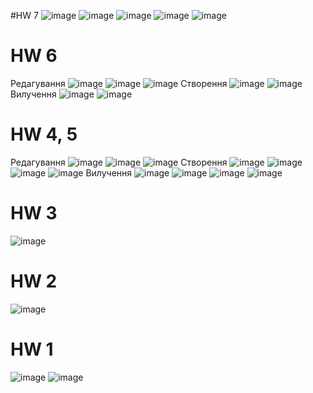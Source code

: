 #HW 7
![image](https://user-images.githubusercontent.com/67063105/220958194-83ff0ccf-ecb5-4826-b8ce-262bb8f1c4f5.png)
![image](https://user-images.githubusercontent.com/67063105/220958278-978e2d75-9d87-4b37-a151-2ed7430afbcc.png)
![image](https://user-images.githubusercontent.com/67063105/220958413-a68283b8-f0f0-4785-9f19-8f80f489a2ac.png)
![image](https://user-images.githubusercontent.com/67063105/220958492-33efecb3-ca9c-443d-a269-0e9a8b76afe1.png)
![image](https://user-images.githubusercontent.com/67063105/220958767-7684fc32-8cef-4bc0-aa27-28505dd2c3b0.png)


# HW 6
Редагування
![image](https://user-images.githubusercontent.com/67063105/219389928-f62e9a9a-6c66-45fa-8799-d36416245b21.png)
![image](https://user-images.githubusercontent.com/67063105/219390020-349c3762-1378-4088-b39f-1d4cc6b9e7de.png)
![image](https://user-images.githubusercontent.com/67063105/219391554-5aa857bc-40a2-483d-9c57-b9f16ed55ae1.png)
Створення
![image](https://user-images.githubusercontent.com/67063105/219393777-135d18ea-9fe2-40e7-999f-9676dd99450d.png)
![image](https://user-images.githubusercontent.com/67063105/219393873-0bfbec93-0d52-4f2b-8a3c-55a2fe385362.png)
Вилучення
![image](https://user-images.githubusercontent.com/67063105/219394146-4436e5c0-b6fa-4d64-815f-d108fd618279.png)
![image](https://user-images.githubusercontent.com/67063105/219394205-6f846324-43df-49e0-96f4-7f569af1528f.png)


# HW 4, 5
Редагування
![image](https://user-images.githubusercontent.com/67063105/219349792-d8026c74-1887-4759-95e1-32ffd13e6338.png)
![image](https://user-images.githubusercontent.com/67063105/219349867-b34f9903-1768-4019-8141-90766a3c9eb4.png)
![image](https://user-images.githubusercontent.com/67063105/219349946-29dfab98-2af0-4605-a8ac-6c3a7eec46d0.png)
Створення
![image](https://user-images.githubusercontent.com/67063105/219350019-8c7f22a2-e0cd-470c-9818-2e25416039c7.png)
![image](https://user-images.githubusercontent.com/67063105/219350157-0258460e-6f9a-4491-b2aa-b330722cc304.png)
![image](https://user-images.githubusercontent.com/67063105/219350184-bea0ef3c-bed2-412e-8bba-1f9e79be8041.png)
![image](https://user-images.githubusercontent.com/67063105/219350250-60ac2966-ff08-4d72-ad86-bc6548e954bf.png)
Вилучення
![image](https://user-images.githubusercontent.com/67063105/219350298-0d2d5b0a-1209-40db-ac39-5518f06eb13f.png)
![image](https://user-images.githubusercontent.com/67063105/219350333-a84388d8-63d3-4e3e-9757-d3424e9f9f37.png)
![image](https://user-images.githubusercontent.com/67063105/219350360-5bd582c5-40a2-484a-8a86-cadc398b36af.png)
![image](https://user-images.githubusercontent.com/67063105/219350429-c3cc0a38-5c7a-4aa9-ac8c-a3165e237fa5.png)


# HW 3
![image](https://user-images.githubusercontent.com/67063105/217779449-7961d1ea-356d-42f1-a507-cb61dbc72bc2.png)

# HW 2
![image](https://user-images.githubusercontent.com/67063105/217577992-267e7e17-bd78-41e1-9c22-9f59f446a252.png)

# HW 1
![image](https://user-images.githubusercontent.com/67063105/217527430-9a5860c1-419c-4dda-bf42-20c00f2036b0.png)
![image](https://user-images.githubusercontent.com/67063105/217527462-fb7290f8-21db-4c82-b1c9-c4c08b73375b.png)
